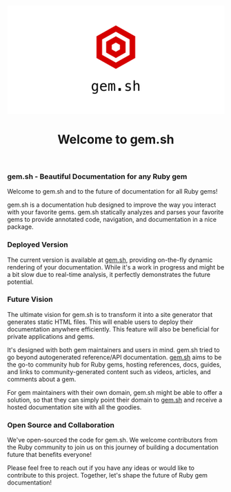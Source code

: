![](app/assets/images/social.png)

<p align="center">
  <h1 align="center">Welcome to gem.sh</h1>
</p><br/>

### gem.sh - Beautiful Documentation for any Ruby gem

Welcome to gem.sh and to the future of documentation for all Ruby gems!

gem.sh is a documentation hub designed to improve the way you interact with your favorite gems. gem.sh statically analyzes and parses your favorite gems to provide annotated code, navigation, and documentation in a nice package.

### Deployed Version

The current version is available at [gem.sh](https://gem.sh), providing on-the-fly dynamic rendering of your documentation. While it's a work in progress and might be a bit slow due to real-time analysis, it perfectly demonstrates the future potential.

### Future Vision

The ultimate vision for gem.sh is to transform it into a site generator that generates static HTML files. This will enable users to deploy their documentation anywhere efficiently. This feature will also be beneficial for private applications and gems.

It's designed with both gem maintainers and users in mind. gem.sh tried to go beyond autogenerated reference/API documentation. [gem.sh](https://gem.sh) aims to be the go-to community hub for Ruby gems, hosting references, docs, guides, and links to community-generated content such as videos, articles, and comments about a gem.

For gem maintainers with their own domain, gem.sh might be able to offer a solution, so that they can simply point their domain to [gem.sh](https://gem.sh) and receive a hosted documentation site with all the goodies.

### Open Source and Collaboration

We've open-sourced the code for gem.sh. We welcome contributors from the Ruby community to join us on this journey of building a documentation future that benefits everyone!

Please feel free to reach out if you have any ideas or would like to contribute to this project. Together, let's shape the future of Ruby gem documentation!
